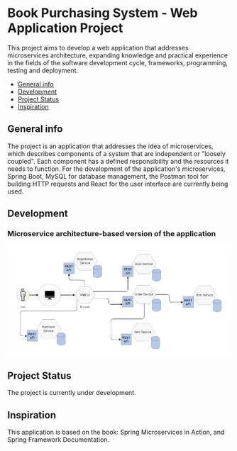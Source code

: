 # Book Purchasing System - Web Application Project
This project aims to develop a web application that addresses microservices architecture, expanding knowledge and practical experience in the fields of the software development cycle, frameworks, programming, testing and deployment.

* [General info](#general-info)
* [Development](#c)
* [Project Status](#project-status)
* [Inspiration](#inspiration)

## General info
The project is an application that addresses the idea of microservices, which describes components of a system that are independent or "loosely coupled". Each component has a defined responsibility and the resources it needs to function. For the development of the application's microservices, Spring Boot, MySQL for database management, the Postman tool for building HTTP requests and React for the user interface are currently being used.

## Development

###  Microservice architecture-based version of the application

![](micro-service-arch-app.PNG)
  
## Project Status
The project is currently under development.

## Inspiration
This application is based on the book: Spring Microservices in Action, and Spring Framework Documentation.


